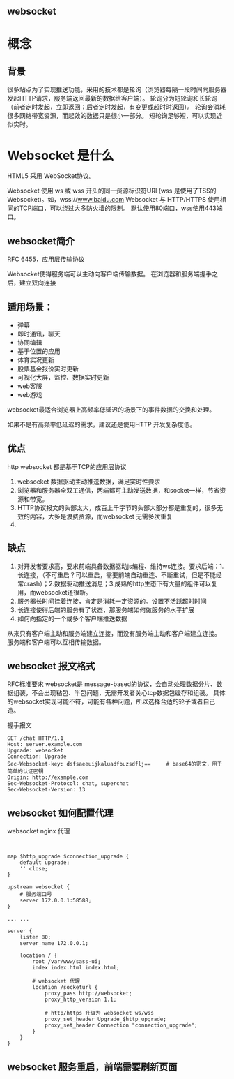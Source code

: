 websocket
----

# 概念

## 背景
很多站点为了实现推送功能，采用的技术都是轮询（浏览器每隔一段时间向服务器发起HTTP请求，服务端返回最新的数据给客户端）。
轮询分为短轮询和长轮询（前者定时发起，立即返回；后者定时发起，有变更或超时时返回）。
轮询会消耗很多网络带宽资源，而起效的数据只是很小一部分。
短轮询足够短，可以实现近似实时。


# Websocket 是什么
HTML5 采用 WebSocket协议。

Websocket 使用 ws 或 wss 开头的同一资源标识符URI (wss 是使用了TSS的Websocket)。如，wss://www.baidu.com
Websocket 与 HTTP/HTTPS 使用相同的TCP端口，可以绕过大多防火墙的限制。
默认使用80端口，wss使用443端口。


## websocket简介
RFC 6455，应用层传输协议

Websocket使得服务端可以主动向客户端传输数据。
在浏览器和服务端握手之后，建立双向连接


## 适用场景：
+ 弹幕
+ 即时通讯，聊天
+ 协同编辑
+ 基于位置的应用
+ 体育实况更新
+ 股票基金报价实时更新
+ 可视化大屏，监控、数据实时更新
+ web客服
+ web游戏

websocket最适合浏览器上高频率低延迟的场景下的事件数据的交换和处理。

如果不是有高频率低延迟的需求，建议还是使用HTTP 开发复杂度低。


## 优点

http websocket 都是基于TCP的应用层协议

1. websocket 数据驱动主动推送数据，满足实时性要求
2. 浏览器和服务器全双工通信，两端都可主动发送数据，和socket一样，节省资源和带宽。
2. HTTP协议报文的头部太大，成百上千字节的头部大部分都是重复的，很多无效的内容，大多是浪费资源，而websocket 无需多次重复
4. 

## 缺点

1. 对开发者要求高，要求前端具备数据驱动js编程、维持ws连接。要求后端：1.长连接，（不可重启？可以重启，需要前端自动重连、不断重试，但是不能经常crash）；2.数据驱动推送消息；3.成熟的http生态下有大量的组件可以复用，而websocket还很新。
3. 服务器长时间挂着连接，肯定是消耗一定资源的。设置不活跃超时时间
4. 长连接使得后端的服务有了状态，那服务端如何做服务的水平扩展
5. 如何向指定的一个或多个客户端推送数据

从来只有客户端主动和服务端建立连接，而没有服务端主动和客户端建立连接。
服务端和客户端可以互相传输数据。

## websocket 报文格式
RFC标准要求 websocket是 message-based的协议，会自动处理数据分片、数据组装，不会出现粘包、半包问题，无需开发者关心tcp数据包缓存和组装。
具体的websocket实现可能不符，可能有各种问题，所以选择合适的轮子或者自己造。


握手报文
```
GET /chat HTTP/1.1
Host: server.example.com
Upgrade: websocket
Connection: Upgrade
Sec-Websocket-key: dsfsaeeuijkaluadfbuzsdflj==     # base64的密文，用于简单的认证密钥
Origin: http://example.com
Sec-Websocket-Protocol: chat, superchat
Sec-Websocket-Version: 13
```

## websocket 如何配置代理

websocket nginx 代理

```


map $http_upgrade $connection_upgrade {
    default upgrade;
    '' close;
}

upstream websocket {
    # 服务端口号
    server 172.0.0.1:58588;
}

... ...

server {
    listen 80;
    server_name 172.0.0.1;

    location / {
        root /var/www/sass-ui;
        index index.html index.html;

        # websocket 代理
        location /socketurl {
            proxy_pass http://websocket;
            proxy_http_version 1.1;
            
            # http/https 升级为 websocket ws/wss
            proxy_set_header Upgrade $http_upgrade;
            proxy_set_header Connection "connection_upgrade";
        }
    }
}
```

## websocket 服务重启，前端需要刷新页面